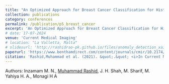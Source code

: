 ```yaml
---
title: "An Optimized Approach for Breast Cancer Classification for Histopathological Images Based on Hybrid Feature Set"
collection: publications
category: conferences
permalink: /publication/p5_breast_cancer
excerpt: 'An Optimized Approach for Breast Cancer Classification for Histopathological Images Based on Hybrid Feature Set'
# date: 17-07-2024
venue: 'Current Medical Imaging'
# location: "La Valletta, Malta"
# slidesurl: 'http://rashidrao-pk.github.io/files/anomaly_detection_xai_w_slides.pdf'
paperurl: 'https://www.benthamdirect.com/content/journals/cmir/10.2174/1573405616666200423085826'
citation: 'Rashid,Muhammad et al. (2021). &quot;.&quot; <i>In Current Medical Imaging.</i>.'
---
```


Authors: Inzamam M. N., <u>Muhammad Rashid</u>, J. H. Shah, M. Sharif, M. Yahiya H. A., Monagi H A

<!-- citation:
@article{irshad2023novel,
  title={A novel light u-net model for left ventricle segmentation using MRI},
  author={Irshad, Mehreen and Yasmin, Mussarat and Sharif, Muhammad Imran and Rashid, Muhammad and Sharif, Muhammad Irfan and Kadry, Seifedine},
  journal={Mathematics},
  volume={11},
  number={14},
  pages={3245},
  year={2023},
  publisher={MDPI}
} -->

